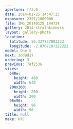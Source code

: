 ```yaml
---
aperture: f/2.0
date: 2014-01-25 14:47:25
exposure: 2397/1000000
file: IMG_20140125_144724
gallery: 2014-strathkinness
layout: gallery-photo
location:
  latitude: 56.337757083333
  longitude: -2.8767197222222
model: One S
next: 3dd9d17
ordering: 3
previous: 7ef2536
sizes:
  640w:
    height: 480
    width: 640
  200x200:
    height: 200
    width: 200
  96x96:
    height: 96
    width: 96
title: null
make: HTC
---
```

